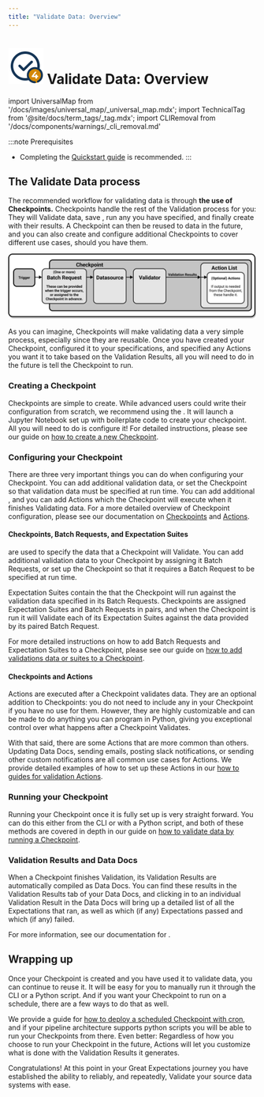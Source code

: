 ```yaml
---
title: "Validate Data: Overview"
---
```

# [![Create Expectations Icon](../../images/universal_map/Checkmark-active.png)](./validate_data_overview.md) Validate Data: Overview

import UniversalMap from '/docs/images/universal_map/_universal_map.mdx';
import TechnicalTag from '@site/docs/term_tags/_tag.mdx';
import CLIRemoval from '/docs/components/warnings/_cli_removal.md'

<CLIRemoval />

<!--Use 'inactive' or 'active' to indicate which Universal Map steps this term has a use case within.-->

<UniversalMap setup='inactive' connect='inactive' create='inactive' validate='active'/>

:::note Prerequisites
- Completing the [Quickstart guide](tutorials/quickstart/quickstart.md) is recommended.
:::

## The Validate Data process

The recommended workflow for validating data is through **the use of Checkpoints.**  Checkpoints handle the rest of the Validation process for you: They will Validate data, save <TechnicalTag tag="validation_result" text="Validation Results" />, run any <TechnicalTag tag="action" text="Actions" /> you have specified, and finally create <TechnicalTag tag="data_docs" text="Data Docs" /> with their results.  A Checkpoint can then be reused to <TechnicalTag tag="validation" text="Validate" /> data in the future, and you can also create and configure additional Checkpoints to cover different use cases, should you have them.

![How a Checkpoint works](../../images/universal_map/overviews/how_a_checkpoint_works.png)

As you can imagine, Checkpoints will make validating data a very simple process, especially since they are reusable.  Once you have created your Checkpoint, configured it to your specifications, and specified any Actions you want it to take based on the Validation Results, all you will need to do in the future is tell the Checkpoint to run.

### Creating a Checkpoint

Checkpoints are simple to create.  While advanced users could write their configuration from scratch, we recommend using the <TechnicalTag tag="cli" text="CLI" />.  It will launch a Jupyter Notebook set up with boilerplate code to create your checkpoint.  All you will need to do is configure it!  For detailed instructions, please see our guide on [how to create a new Checkpoint](./checkpoints/how_to_create_a_new_checkpoint.md).

### Configuring your Checkpoint

There are three very important things you can do when configuring your Checkpoint.  You can add additional validation data, or set the Checkpoint so that validation data must be specified at run time.  You can add additional <TechnicalTag tag="expectation_suite" text="Expectation Suites" />, and you can add Actions which the Checkpoint will execute when it finishes Validating data.  For a more detailed overview of Checkpoint configuration, please see our documentation on [Checkpoints](../../terms/checkpoint.md) and [Actions](../../terms/action.md).

#### Checkpoints, Batch Requests, and Expectation Suites

<p class="markdown"><TechnicalTag tag="batch_request" text="Batch Requests" /> are used to specify the data that a Checkpoint will Validate.  You can add additional validation data to your Checkpoint by assigning it Batch Requests, or set up the Checkpoint so that it requires a Batch Request to be specified at run time.</p>

Expectation Suites contain the <TechnicalTag tag="expectation" text="Expectations" /> that the Checkpoint will run against the validation data specified in its Batch Requests.  Checkpoints are assigned Expectation Suites and Batch Requests in pairs, and when the Checkpoint is run it will Validate each of its Expectation Suites against the data provided by its paired Batch Request.

For more detailed instructions on how to add Batch Requests and Expectation Suites to a Checkpoint, please see our guide on [how to add validations data or suites to a Checkpoint](./checkpoints/how_to_add_validations_data_or_suites_to_a_checkpoint.md).

#### Checkpoints and Actions

Actions are executed after a Checkpoint validates data.  They are an optional addition to Checkpoints: you do not need to include any in your Checkpoint if you have no use for them.  However, they are highly customizable and can be made to do anything you can program in Python, giving you exceptional control over what happens after a Checkpoint Validates.  

With that said, there are some Actions that are more common than others. Updating Data Docs, sending emails, posting slack notifications, or sending other custom notifications are all common use cases for Actions.  We provide detailed examples of how to set up these Actions in our [how to guides for validation Actions](./index.md#validation-actions).

### Running your Checkpoint

Running your Checkpoint once it is fully set up is very straight forward.  You can do this either from the CLI or with a Python script, and both of these methods are covered in depth in our guide on [how to validate data by running a Checkpoint](./how_to_validate_data_by_running_a_checkpoint.md).

### Validation Results and Data Docs

When a Checkpoint finishes Validation, its Validation Results are automatically compiled as Data Docs.  You can find these results in the Validation Results tab of your Data Docs, and clicking in to an individual Validation Result in the Data Docs will bring up a detailed list of all the Expectations that ran, as well as which (if any) Expectations passed and which (if any) failed.

For more information, see our documentation for <TechnicalTag tag="data_docs" text="Data Docs"/>. 

## Wrapping up

Once your Checkpoint is created and you have used it to validate data, you can continue to reuse it.  It will be easy for you to manually run it through the CLI or a Python script. And if you want your Checkpoint to run on a schedule, there are a few ways to do that as well.  

We provide a guide for [how to deploy a scheduled Checkpoint with cron](./advanced/how_to_deploy_a_scheduled_checkpoint_with_cron.md), and if your pipeline architecture supports python scripts you will be able to run your Checkpoints from there.  Even better: Regardless of how you choose to run your Checkpoint in the future, Actions will let you customize what is done with the Validation Results it generates. 

Congratulations! At this point in your Great Expectations journey you have established the ability to reliably, and repeatedly, Validate your source data systems with ease.